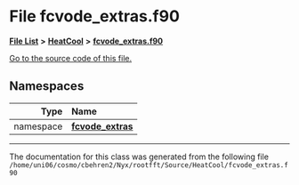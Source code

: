 
# File fcvode\_extras.f90


[**File List**](files.md) **>** [**HeatCool**](dir_8c890215953ac09098af8cb94c8b9fc0.md) **>** [**fcvode\_extras.f90**](fcvode__extras_8f90.md)

[Go to the source code of this file.](fcvode__extras_8f90_source.md)












## Namespaces

| Type | Name |
| ---: | :--- |
| namespace | [**fcvode\_extras**](namespacefcvode__extras.md) <br> |















------------------------------
The documentation for this class was generated from the following file `/home/uni06/cosmo/cbehren2/Nyx/rootfft/Source/HeatCool/fcvode_extras.f90`